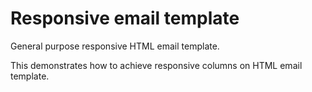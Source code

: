 # Responsive email template

General purpose responsive HTML email template.

This demonstrates how to achieve responsive columns on HTML email template.

